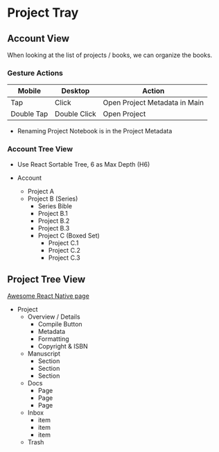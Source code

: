 # Project Tray


## Account View

When looking at the list of projects / books, we can organize the books.

### Gesture Actions

|     Mobile | Desktop      | Action |
|    ---     |     ---      |                           --- |
| Tap        | Click        | Open Project Metadata in Main |
| Double Tap | Double Click | Open Project                  |

* Renaming Project Notebook is in the Project Metadata

### Account Tree View

* Use React Sortable Tree, 6 as Max Depth (H6)

* Account
  - Project A
  - Project B (Series)
    - Series Bible
    - Project B.1
    - Project B.2
    - Project B.3
    - Project C (Boxed Set)
      - Project C.1
      - Project C.2
      - Project C.3

## Project Tree View

[Awesome React Native page](https://github.com/jondot/awesome-react-native)

* Project
  - Overview / Details
    - Compile Button
    - Metadata
    - Formatting
    - Copyright & ISBN
  - Manuscript
    - Section
    - Section
    - Section
  - Docs
    - Page
    - Page
    - Page
  - Inbox
    - item
    - item
    - item
  - Trash
